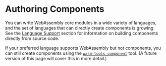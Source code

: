 # Authoring Components

You can write WebAssembly core modules in a wide variety of languages, and the set of languages that can directly create components is growing. See the [Language Support](../language-support.md) section for information on building components directly from source code.

If your preferred language supports WebAssembly but not components, you can still create components using the [`wasm-tools component`](https://github.com/bytecodealliance/wasm-tools/tree/main/crates/wit-component) tool.  (A future version of this page will cover this in more detail.)
